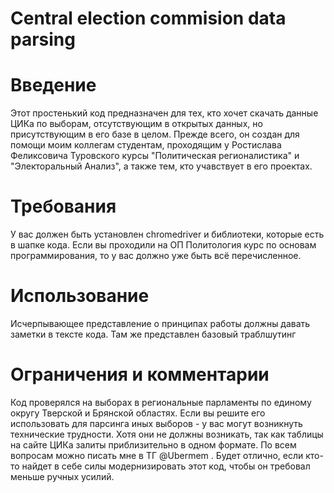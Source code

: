 # Central election commision data parsing
# Введение
Этот простенький код предназначен для тех, кто хочет скачать данные ЦИКа по выборам, отсутствующим в открытых данных, но присутствующим в его базе в целом. Прежде всего, он создан для помощи моим коллегам студентам, проходящим у Ростислава Феликсовича Туровского курсы "Политическая регионалистика" и "Электоральный Анализ", а также тем, кто учавствует в его проектах. 

# Требования
У вас должен быть установлен chromedriver и библиотеки, которые есть в шапке кода. Если вы проходили на ОП Политология курс по основам программирования, то у вас должно уже быть всё перечисленное. 

# Использование
Исчерпывающее представление о принципах работы должны давать заметки в тексте кода. Там же представлен базовый траблшутинг

# Ограничения и комментарии
Код проверялся на выборах в региональные парламенты по единому округу Тверской и Брянской областях. Если вы решите его использовать для парсинга иных выборов - у вас могут возникнуть технические трудности. Хотя они не должны возникать, так как таблицы на сайте ЦИКа залиты приблизительно в одном формате. По всем вопросам можно писать мне в ТГ @Ubermem . Будет отлично, если кто-то найдет в себе силы модернизировать этот код, чтобы он требовал меньше ручных усилий.
